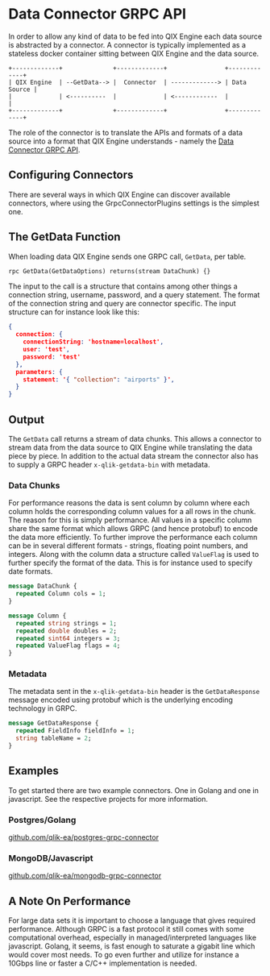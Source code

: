 # Data Connector GRPC API

In order to allow any kind of data to be fed into QIX Engine each data source is abstracted by a connector. A connector
is typically implemented as a stateless docker container sitting between QIX Engine and the data source.

``` asciiart
+-------------+              +-------------+                +-------------+
| QIX Engine  | --GetData--> |  Connector  | -------------> | Data Source |
|             | <----------  |             | <------------  |             |
+-------------+              +-------------+                +-------------+
```

The role of the connector is to translate the APIs and formats of a data source into a format that QIX Engine
understands - namely the [Data Connector GRPC API](data-connector-grpc.proto).

## Configuring Connectors

There are several ways in which QIX Engine can discover available connectors, where using the GrpcConnectorPlugins settings
is the simplest one.

## The GetData Function

When loading data QIX Engine sends one GRPC call, `GetData`, per table.

``` proto
rpc GetData(GetDataOptions) returns(stream DataChunk) {}
```

The input to the call is a structure that contains among other things a connection string, username, password, and a
query statement. The format of the connection string and query are connector specific. The input structure can for
instance look like this:

``` json
{
  connection: {
    connectionString: 'hostname=localhost',
    user: 'test',
    password: 'test'
  },
  parameters: {
    statement: '{ "collection": "airports" }',
  }
}
```

## Output

The `GetData` call returns a stream of data chunks. This allows a connector to stream data from the data source to
QIX Engine while translating the data piece by piece. In addition to the actual data stream the connector also has to
supply a GRPC header `x-qlik-getdata-bin` with metadata.

### Data Chunks

For performance reasons the data is sent column by column where
each column holds the corresponding column values for a all rows in the chunk. The reason for this is simply
performance. All values in a specific column share the same format which allows GRPC (and hence protobuf) to encode
the data more efficiently. To further improve the performance each column can be in several different formats -
strings, floating point numbers, and integers. Along with the column data a structure called `ValueFlag` is used to
further specify the format of the data. This is for instance used to specify date formats.

``` proto
message DataChunk {
  repeated Column cols = 1;
}
```

``` proto
message Column {
  repeated string strings = 1;
  repeated double doubles = 2;
  repeated sint64 integers = 3;
  repeated ValueFlag flags = 4;
}
```

### Metadata

The metadata sent in the `x-qlik-getdata-bin` header is the `GetDataResponse` message encoded using protobuf which
is the underlying encoding technology in GRPC.

``` proto
message GetDataResponse {
  repeated FieldInfo fieldInfo = 1;
  string tableName = 2;
}
```

## Examples

To get started there are two example connectors. One in Golang and one in javascript. See the respective projects
for more information.

### Postgres/Golang

[github.com/qlik-ea/postgres-grpc-connector](https://github.com/qlik-ea/postgres-grpc-connector)

### MongoDB/Javascript

[github.com/qlik-ea/mongodb-grpc-connector](https://github.com/qlik-ea/mongodb-grpc-connector)

## A Note On Performance

For large data sets it is important to choose a language that gives required performance.
Although GRPC is a fast protocol it still comes with some computational overhead, especially in
managed/interpreted languages like javascript. Golang, it seems, is fast enough to saturate a gigabit line
which would cover most needs. To go even further and utilize for instance a 10Gbps line or faster a C/C++
implementation is needed.
